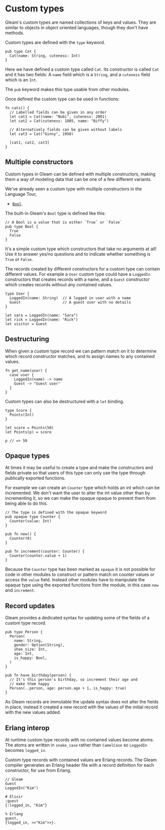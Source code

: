# Custom types

Gleam's custom types are named collections of keys and values. They are
similar to objects in object oriented languages, though they don't have
methods.

Custom types are defined with the `type` keyword.

```rust,noplaypen
pub type Cat {
  Cat(name: String, cuteness: Int)
}
```

Here we have defined a custom type called `Cat`. Its constructor is called
`Cat` and it has two fields: A `name` field which is a `String`, and a
`cuteness` field which is an `Int`.

The `pub` keyword makes this type usable from other modules.

Once defined the custom type can be used in functions:

```rust,noplaypen
fn cats() {
  // Labelled fields can be given in any order
  let cat1 = Cat(name: "Nubi", cuteness: 2001)
  let cat2 = Cat(cuteness: 1805, name: "Biffy")

  // Alternatively fields can be given without labels
  let cat3 = Cat("Ginny", 1950)

  [cat1, cat2, cat3]
}
```


## Multiple constructors

Custom types in Gleam can be defined with multiple constructors, making them a
way of modeling data that can be one of a few different variants.

We've already seen a custom type with multiple constructors in the Language Tour,
- [`Bool`](./bools.md).

The built-in Gleam's `Bool` type is defined like this:

```rust,noplaypen
// A Bool is a value that is either `True` or `False`
pub type Bool {
  True
  False
}
```

It's a simple custom type which constructors that take no arguments at all!
Use it to answer yes/no questions and to indicate whether something is `True`
or `False`.

The records created by different constructors for a custom type can contain
different values. For example a `User` custom type could have a `LoggedIn`
constructors that creates records with a name, and a `Guest` constructor which
creates records without any contained values.

```rust,noplaypen
type User {
  LoggedIn(name: String)  // A logged in user with a name
  Guest                   // A guest user with no details
}
```
```rust,noplaypen
let sara = LoggedIn(name: "Sara")
let rick = LoggedIn(name: "Rick")
let visitor = Guest
```



## Destructuring

When given a custom type record we can pattern match on it to determine which
record constructor matches, and to assign names to any contained values.

```rust,noplaypen
fn get_name(user) {
  case user {
    LoggedIn(name) -> name
    Guest -> "Guest user"
  }
}
```

Custom types can also be destructured with a `let` binding.

```rust,noplaypen
type Score {
  Points(Int)
}
```
```rust,noplaypen
let score = Points(50)
let Points(p) = score

p // => 50
```


## Opaque types

At times it may be useful to create a type and make the constructors and
fields private so that users of this type can only use the type through
publically exported functions.

For example we can create an `Counter` type which holds an int which can be
incremented. We don't want the user to alter the int value other than by
incrementing it, so we can make the opaque opaque to prevent them from being
able to do this.

```rust,noplaypen
// The type is defined with the opaque keyword
pub opaque type Counter {
  Counter(value: Int)
}

pub fn new() {
  Counter(0)
}

pub fn increment(counter: Counter) {
  Counter(counter.value + 1)
}
```

Because the `Counter` type has been marked as `opaque` it is not possible for
code in other modules to construct or pattern match on counter values or
access the `value` field. Instead other modules have to manipulate the opaque
type using the exported functions from the module, in this case `new` and
`increment`.


## Record updates

Gleam provides a dedicated syntax for updating some of the fields of a custom
type record.

```rust,noplaypen
pub type Person {
  Person(
    name: String,
    gender: Option(String),
    shoe_size: Int,
    age: Int,
    is_happy: Bool,
  )
}

pub fn have_birthday(person) {
  // It's this person's birthday, so increment their age and
  // make them happy
  Person(..person, age: person.age + 1, is_happy: true)
}
```

As Gleam records are immutable the update syntax does not alter the fields in
place, instead it created a new record with the values of the initial record
with the new values added.


## Erlang interop

At runtime custom type records with no contained values become atoms. The
atoms are written in `snake_case` rather than `CamelCase` so `LoggedIn`
becomes `logged_in`.

Custom type records with contained values are Erlang records. The Gleam
compiler generates an Erlang header file with a record definition for each
constructor, for use from Erlang.

```rust,noplaypen
// Gleam
Guest
LoggedIn("Kim")
```
```
# Elixir
:guest
{:logged_in, "Kim"}
```
```
% Erlang
guest,
{logged_in, <<"Kim">>}.
```

